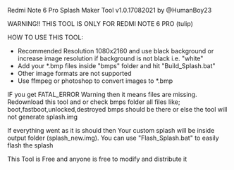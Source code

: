 Redmi Note 6 Pro Splash Maker Tool v1.0.17082021 by @HumanBoy23


WARNING!! THIS TOOL IS ONLY FOR REDMI NOTE 6 PRO (tulip)

HOW TO USE THIS TOOL:
* Recommended Resolution 1080x2160 and use black background or increase image 
  resolution if background is not black i.e. "white"
* Add your *.bmp files inside "bmps" folder and hit "Build_Splash.bat"
* Other image formats are not supported
* Use ffmpeg or photoshop to convert images to *.bmp

IF you get FATAL_ERROR Warning then it means files are missing. Redownload this tool
and or check bmps folder all files like; boot,fastboot,unlocked,destroyed bmps
should be there or else the tool will not generate splash.img

If everything went as it is should then Your custom splash will be inside output 
folder (splash_new.img). You can use "Flash_Splash.bat" to easily flash the splash


This Tool is Free and anyone is free to modify and distribute it
